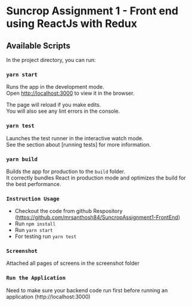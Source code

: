# Suncrop Assignment 1 - Front end using ReactJs with Redux

## Available Scripts

In the project directory, you can run:

### `yarn start`

Runs the app in the development mode.<br />
Open [http://localhost:3000](http://localhost:3000) to view it in the browser.

The page will reload if you make edits.<br />
You will also see any lint errors in the console.

### `yarn test`

Launches the test runner in the interactive watch mode.<br />
See the section about [running tests] for more information.

### `yarn build`

Builds the app for production to the `build` folder.<br />
It correctly bundles React in production mode and optimizes the build for the best performance.

### `Instruction Usage`

- Checkout the code from github Respository (https://github.com/mrsanthosh84/SuncropAssignment1-FrontEnd)
- Run `npm install`
- Run `yarn start`
- For testing run `yarn test`

### `Screenshot`
Attached all pages of screens in the screenshot folder

### `Run the Application`
Need to make sure your backend code run first before running an application (http://localhost:3000)

